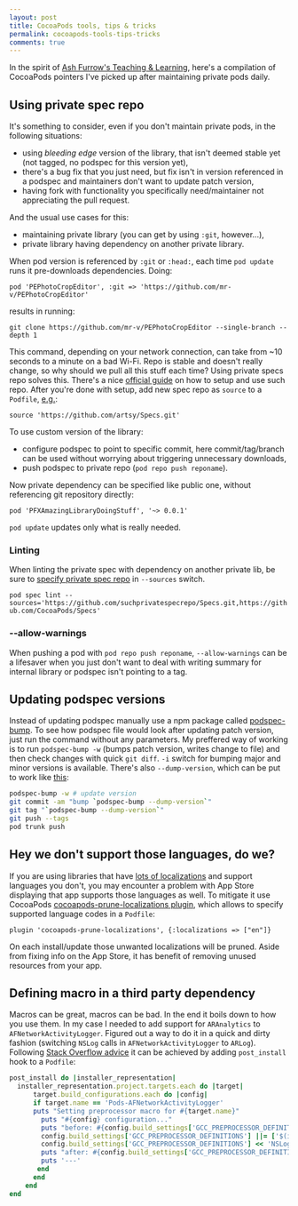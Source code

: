 ```yaml
---
layout: post
title: CocoaPods tools, tips & tricks
permalink: cocoapods-tools-tips-tricks
comments: true
---
```

In the spirit of [Ash Furrow's Teaching & Learning](http://ashfurrow.com/blog/teaching-learning/), here's a compilation of CocoaPods pointers I've picked up after maintaining private pods daily.
 
## Using private spec repo
It's something to consider, even if you don't maintain private pods, in the following situations:

- using _bleeding edge_ version of the library, that isn't deemed stable yet (not tagged, no podspec for this version yet),
- there's a bug fix that you just need, but fix isn't in version referenced in a podspec and maintainers don't want to update patch version,
- having fork with functionality you specifically need/maintainer not appreciating the pull request.
 
And the usual use cases for this:

- maintaining private library (you can get by using `:git`, however...),
- private library having dependency on another private library.
 
<!--more-->
 
When pod version is referenced by `:git` or `:head:`, each time `pod update` runs it pre-downloads dependencies. Doing:
 
`pod 'PEPhotoCropEditor', :git => 'https://github.com/mr-v/PEPhotoCropEditor'`
 
results in running:
 
`git clone https://github.com/mr-v/PEPhotoCropEditor --single-branch --depth 1`
 
This command, depending on your network connection, can take from ~10 seconds to a minute on a bad Wi-Fi. Repo is stable and doesn't really change, so why should we pull all this stuff each time? Using private specs repo solves this.  There's a nice [official guide](https://guides.cocoapods.org/making/private-cocoapods.html) on how to setup and use such repo. After you're done with setup, add new spec repo as `source` to a `Podfile`, [e.g.](https://github.com/artsy/eidolon/blob/master/Podfile#L2):
 
`source 'https://github.com/artsy/Specs.git'`
 
To use custom version of the library:

- configure podspec to point to specific commit, here commit/tag/branch can be used without worrying about triggering unnecessary downloads,
- push podspec to private repo (`pod repo push reponame`).
 
Now private dependency can be specified like public one, without referencing git repository directly:
 
`pod 'PFXAmazingLibraryDoingStuff', '~> 0.0.1'`
 
`pod update` updates only what is really needed.

### Linting
When linting the private spec with dependency on another private lib, be sure to [specify private spec repo](http://stackoverflow.com/a/27305019) in `--sources` switch.
 
`pod spec lint --sources='https://github.com/suchprivatespecrepo/Specs.git,https://github.com/CocoaPods/Specs'`
 
### --allow-warnings
When pushing a pod with `pod repo push reponame`, `--allow-warnings` can be a lifesaver when you just don't want to deal with writing summary for internal library or podspec isn't pointing to a tag.

## Updating podspec versions
Instead of updating podspec manually use a npm package called [podspec-bump](https://www.npmjs.com/package/podspec-bump). To see how podspec file would look after updating patch version, just run the command without any parameters. My preffered way of working is to run `podspec-bump -w` (bumps patch version, writes change to file) and then check changes with quick `git diff`. `-i` switch for bumping major and minor versions is available. There's also `--dump-version`, which can be put to work like [this](http://efcl.info/2014/08/22/cocoapods-podspec-release-tools/):

~~~bash
podspec-bump -w # update version
git commit -am "bump `podspec-bump --dump-version`" 
git tag "`podspec-bump --dump-version`"
git push --tags
pod trunk push 
~~~
 
## Hey we don't support those languages, do we?
If you are using libraries that have [lots of localizations](https://github.com/mattt/FormatterKit/tree/master/Localizations) and support languages you don't, you may encounter a problem with App Store displaying that app supports those languages as well. To mitigate it use CocoaPods [cocoapods-prune-localizations plugin](https://github.com/dtorres/cocoapods-prune-localizations), which allows to specify supported language codes in a `Podfile`:
 
`plugin 'cocoapods-prune-localizations', {:localizations => ["en"]}`
 
On each install/update those unwanted localizations will be pruned. Aside from fixing info on the App Store, it has benefit of removing unused resources from your app.
 
## Defining macro in a third party dependency
Macros can be great, macros can be bad. In the end it boils down to how you use them. In my case I needed to add support for `ARAnalytics` to `AFNetworkActivityLogger`. Figured out a way to do it in a quick and dirty fashion (switching `NSLog` calls in `AFNetworkActivityLogger` to `ARLog`). Following [Stack Overflow advice](http://stackoverflow.com/a/27138078) it can be achieved by adding `post_install` hook to a `Podfile`:
 
~~~ruby
post_install do |installer_representation|
  installer_representation.project.targets.each do |target|
      target.build_configurations.each do |config|
      if target.name == 'Pods-AFNetworkActivityLogger'
      puts "Setting preprocessor macro for #{target.name}"
        puts "#{config} configuration..."
        puts "before: #{config.build_settings['GCC_PREPROCESSOR_DEFINITIONS'].inspect}"
        config.build_settings['GCC_PREPROCESSOR_DEFINITIONS'] ||= ['$(inherited)']
        config.build_settings['GCC_PREPROCESSOR_DEFINITIONS'] << 'NSLog=ARLog'
        puts "after: #{config.build_settings['GCC_PREPROCESSOR_DEFINITIONS'].inspect}"
        puts '---'
	   end
      end
    end
end
~~~
